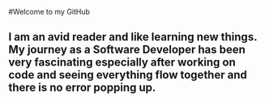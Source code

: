 #Welcome to my GitHub

## I am an avid reader and like learning new things. My journey as a Software Developer has been very fascinating especially after working on code and seeing everything flow together and there is no error popping up.
